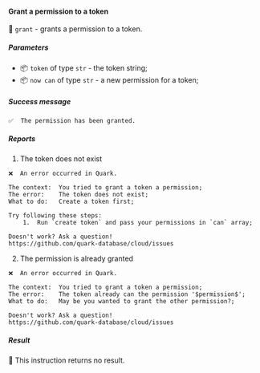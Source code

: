 #### Grant a permission to a token

🔧 `grant` - grants a permission to a token.

##### Parameters

* 📦 `token` of type `str` - the token string;
* 📦 `now can` of type `str` - a new permission for a token;

<!-- or...
🚫 This instruction takes no parameters.
-->

##### Success message

```
✅  The permission has been granted.
```

##### Reports

1. The token does not exist
```
❌  An error occurred in Quark.

The context:  You tried to grant a token a permission;
The error:    The token does not exist;
What to do:   Create a token first;

Try following these steps:
    1.  Run `create token` and pass your permissions in `can` array;

Doesn't work? Ask a question!
https://github.com/quark-database/cloud/issues
```

2. The permission is already granted
```
❌  An error occurred in Quark.

The context:  You tried to grant a token a permission;
The error:    The token already can the permission '$permission$';
What to do:   May be you wanted to grant the other permission?;

Doesn't work? Ask a question!
https://github.com/quark-database/cloud/issues
```

##### Result

🚫 This instruction returns no result.